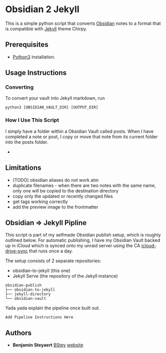 # Obsidian 2 Jekyll

This is a simple python script that converts [Obsidian](https://obsidian.md/) notes to a format that is compatible with [Jekyll](https://jekyllrb.com/) theme Chirpy.

## Prerequisites

* [Python3](https://www.python.org/downloads/) installation.

## Usage Instructions

### Converting

To convert your vault into Jekyll markdown, run

```
python3 [OBSIDIAN_VAULT_DIR] [OUTPUT_DIR]
```

### How I Use This Script

I simply have a folder within a Obsidian Vault called posts. When I have completed a note or post, I copy or move that note from its current folder into the posts folder. 

* 

## Limitations

* (TODO) obsidian aliases do not work atm
* duplicate filenames - when there are two notes with the same name, only one will be copied to the destination directory
* copy only the updated or recently changed files
* get tags working correctly
* add the preview image to the frontmatter

## Obsidian => Jekyll Pipline

This script is part of my selfmade Obsidian publish setup, which is roughly outlined below. For automatic publishing, I have my Obsidian Vault backed up in iCloud which is synced onto my unraid server using the CA [icloud-drive-sync](https://hub.docker.com/r/mandarons/icloud-drive) that runs once a day.

The setup consists of 2 separate repositories:
* obsidian-to-jekyll (this one)
* Jekyll Serve (the repository of the Jekyll instance)


```
obsidian-publish
├── obsidian-to-jekyll
├── jekyll-directory
└── obsidian-vault
```

Yada yada explain the pipeline once built out.

```
Add Pipeline Instructions Here
```

## Authors

- **Benjamin Steyaert** [BStey](https://github.com/BenBluStey) [website](https://benjamin-steyaert.com/)
